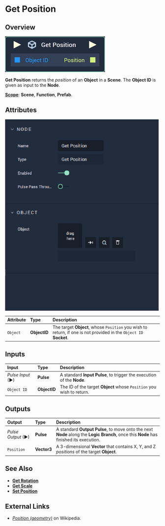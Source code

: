 # Get Position

## Overview

![The Get Position Node.](../../../.gitbook/assets/node-get-position.png)

**Get Position** returns the _position_ of an **Object** in a **Scene**. The **Object ID** is given as input to the **Node**.

[**Scope**](../../overview.md#scopes): **Scene**, **Function**, **Prefab**.

## Attributes

![The Get Position Node Attributes.](../../../.gitbook/assets/node-get-position-attr.png)

| Attribute | Type | Description |
| :--- | :--- | :--- |
| `Object` | **ObjectID** | The target **Object**, whose `Position` you wish to return, if one is not provided in the `Object ID` **Socket**. |

## Inputs

| Input | Type | Description |
| :--- | :--- | :--- |
| _Pulse Input_ \(►\) | **Pulse** | A standard **Input Pulse**, to trigger the execution of the **Node**. |
| `Object ID` | **ObjectID** | The ID of the target **Object** whose `Position` you wish to return. |

## Outputs

| Output | Type | Description |
| :--- | :--- | :--- |
| _Pulse Output_ \(►\) | **Pulse** | A standard **Output Pulse**, to move onto the next **Node** along the **Logic Branch**, once this **Node** has finished its execution. |
| `Position` | **Vector3** | A 3-dimensional **Vector** that contains X, Y, and Z _positions_ of the target **Object**. |

## See Also

* [**Get Rotation**](get-rotation.md)
* [**Get Scale**](get-scale.md)
* [**Set Position**](set-position.md)

## External Links

* [_Position \(geometry\)_](https://en.wikipedia.org/wiki/Position_%28geometry%29) on Wikipedia.

